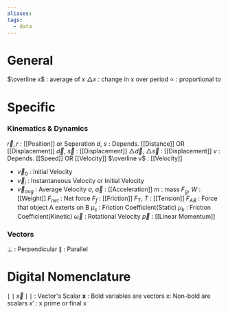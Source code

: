 ```yaml
---
aliases: 
tags:
  - data
---
```

# General
$\overline x$ : average of x
$\triangle x$ : change in x over period
$\propto$ : proportional to
# Specific
### Kinematics & Dynamics
$\overrightarrow r, r$ : [[Position]] or Seperation
$d$, $s$ : Depends. [[Distance]] OR [[Displacement]]
$\overrightarrow d$,  $\overrightarrow s$  : [[Displacement]]
$\triangle \overrightarrow d$, $\triangle \overrightarrow s$ : [[Displacement]]
$v$ : Depends. [[Speed]] OR [[Velocity]]
$\overline v$ : [[Velocity]]
- $\overrightarrow v_0$ : Initial Velocity
- $\overrightarrow v_i$ : Instantaneous Velocity or Initial Velocity
- $\overrightarrow v_{avg}$ : Average Velocity
$a$, $\overrightarrow a$ : [[Acceleration]]
$m$ : mass
$F_g$, $W$ : [[Weight]] 
$F_{net}$ : Net force
$F_{f}$ : [[Friction]]
$F_{T}$, $T$ : [[Tension]]
$F_{AB}$ : Force that object A exterts on B 
$\mu_s$ : Friction Coefficient(Static)
$\mu_k$ : Friction Coefficient(Kinetic)
$\overrightarrow \omega$ : Rotational Velocity
$\overrightarrow p$ : [[Linear Momentum]]
### Vectors
$\perp$ : Perpendicular
$\parallel$ : Parallel
# Digital Nomenclature
$\mid\mid \overrightarrow x\mid\mid$ : Vector's Scalar
**x** : Bold variables are vectors
x: Non-bold are scalars
$x'$ : x prime or final x 